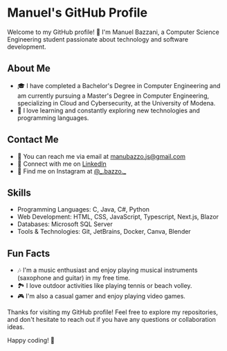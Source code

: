 # Manuel's GitHub Profile

Welcome to my GitHub profile! 👋 I'm Manuel Bazzani, a Computer Science Engineering student passionate about technology and software development.

## About Me

- 🎓 I have completed a Bachelor's Degree in Computer Engineering and am currently pursuing a Master's Degree in Computer Engineering, specializing in Cloud and Cybersecurity, at the University of Modena.
- 🌱 I love learning and constantly exploring new technologies and programming languages.

## Contact Me

- 📧 You can reach me via email at manubazzo.js@gmail.com
- 💼 Connect with me on [LinkedIn](https://www.linkedin.com/in/manuel-bazzani-b15a50254/)
- 📸 Find me on Instagram at [@\_.bazzo.\_](https://www.instagram.com/_.bazzo._/)

## Skills

- Programming Languages: C, Java, C#, Python
- Web Development: HTML, CSS, JavaScript, Typescript, Next.js, Blazor
- Databases: Microsoft SQL Server
- Tools & Technologies: Git, JetBrains, Docker, Canva, Blender

## Fun Facts

- 🎶 I'm a music enthusiast and enjoy playing musical instruments (saxophone and guitar) in my free time.
- 🏞️ I love outdoor activities like playing tennis or beach volley.
- 🎮 I'm also a casual gamer and enjoy playing video games.

Thanks for visiting my GitHub profile! Feel free to explore my repositories, and don't hesitate to reach out if you have any questions or collaboration ideas.

Happy coding! 🚀
